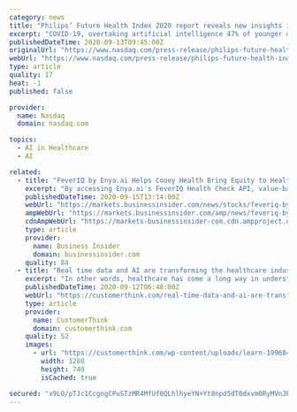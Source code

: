```yaml
---
category: news
title: "Philips’ Future Health Index 2020 report reveals new insights into younger doctors’ commitment to improving healthcare during COVID-19"
excerpt: "COVID-19, overtaking artificial intelligence 47% of younger doctors reported greater appreciation from patients; 44% experienced greater collaboration with colleagues across different skill sets Only 9% of"
publishedDateTime: 2020-09-13T09:45:00Z
originalUrl: "https://www.nasdaq.com/press-release/philips-future-health-index-2020-report-reveals-new-insights-into-younger-doctors-0"
webUrl: "https://www.nasdaq.com/press-release/philips-future-health-index-2020-report-reveals-new-insights-into-younger-doctors-0"
type: article
quality: 17
heat: -1
published: false

provider:
  name: Nasdaq
  domain: nasdaq.com

topics:
  - AI in Healthcare
  - AI

related:
  - title: "FeverIQ by Enya.ai Helps Cooey Health Bring Equity to Healthcare"
    excerpt: "By accessing Enya.ai's FeverIQ Health Check API, value-based healthcare platform Cooey Health has been offering bilingual (English and Spanish) COVID health monitoring solutions to its customer base of medical professionals and their patients,"
    publishedDateTime: 2020-09-15T13:14:00Z
    webUrl: "https://markets.businessinsider.com/news/stocks/feveriq-by-enya-ai-helps-cooey-health-bring-equity-to-healthcare-1029590174"
    ampWebUrl: "https://markets.businessinsider.com/amp/news/feveriq-by-enya-ai-helps-cooey-health-bring-equity-to-healthcare-1029590174"
    cdnAmpWebUrl: "https://markets-businessinsider-com.cdn.ampproject.org/c/s/markets.businessinsider.com/amp/news/feveriq-by-enya-ai-helps-cooey-health-bring-equity-to-healthcare-1029590174"
    type: article
    provider:
      name: Business Insider
      domain: businessinsider.com
    quality: 84
  - title: "Real time data and AI are transforming the healthcare industry. Here’s how-"
    excerpt: "In other words, healthcare has come a long way in understanding the needs of the patients and offering them solutions that are more directed towards their problem and are more precise. In spite of such an achievement that we claim today,"
    publishedDateTime: 2020-09-12T06:48:00Z
    webUrl: "https://customerthink.com/real-time-data-and-ai-are-transforming-the-healthcare-industry-heres-how/"
    type: article
    provider:
      name: CustomerThink
      domain: customerthink.com
    quality: 52
    images:
      - url: "https://customerthink.com/wp-content/uploads/learn-1996846_1280-pixabay-innovation-ideas-analytics.jpg"
        width: 1280
        height: 748
        isCached: true

secured: "x9LO/pTJc1CcgngCPuSTzMR4MfUf0QLhlhyeYN+Yt8npd5dT0dxvmORyMVnJbSp7iR44MaLgtLDZ9Qev3Ylx4yOLsmBPq5LE3zWp4M7jq1oV9VVCZOzhZLsPijgC5EeXcxzO0kfylp/FVbi1PV5FB0Sy2jEA3zVqTnGGTKDMkD8S+qIKVsxW86S0g+J0IA6O4Ut6QiKovHO17BlyDktco6ev4iIZUIUc3vC2L3N235bDVr8WpiXuM7PFsZlunKCzCx5q5JXdHN1cHJLSXVsZeagQaJEIXBokPrkOVGJSOBGAR9jnWTulYqNOUCR57bxOPH1FeECIiRrp0m2wCn8pnHgj0Dbn69YCf8OIheSt9IQ=;90yyEI0EYBXQaWqw0zS5og=="
---
```


